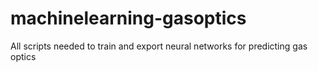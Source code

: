 # machinelearning-gasoptics
All scripts needed to train and export neural networks for predicting gas optics

